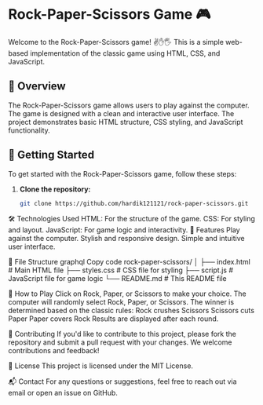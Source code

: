 # Rock-Paper-Scissors Game 🎮

Welcome to the Rock-Paper-Scissors game! ✌️✋🖐 This is a simple web-based implementation of the classic game using HTML, CSS, and JavaScript.

## 📜 Overview

The Rock-Paper-Scissors game allows users to play against the computer. The game is designed with a clean and interactive user interface. The project demonstrates basic HTML structure, CSS styling, and JavaScript functionality.

## 🚀 Getting Started

To get started with the Rock-Paper-Scissors game, follow these steps:

1. **Clone the repository:**
   ```bash
   git clone https://github.com/hardik121121/rock-paper-scissors.git
🛠️ Technologies Used
HTML: For the structure of the game.
CSS: For styling and layout.
JavaScript: For game logic and interactivity.
🎨 Features
Play against the computer.
Stylish and responsive design.
Simple and intuitive user interface.

📂 File Structure
graphql
Copy code
rock-paper-scissors/
│
├── index.html        # Main HTML file
├── styles.css        # CSS file for styling
├── script.js         # JavaScript file for game logic
└── README.md         # This README file

📝 How to Play
Click on Rock, Paper, or Scissors to make your choice.
The computer will randomly select Rock, Paper, or Scissors.
The winner is determined based on the classic rules:
Rock crushes Scissors
Scissors cuts Paper
Paper covers Rock
Results are displayed after each round.

🤝 Contributing
If you'd like to contribute to this project, please fork the repository and submit a pull request with your changes. We welcome contributions and feedback!

📄 License
This project is licensed under the MIT License.

📬 Contact
For any questions or suggestions, feel free to reach out via email or open an issue on GitHub.

